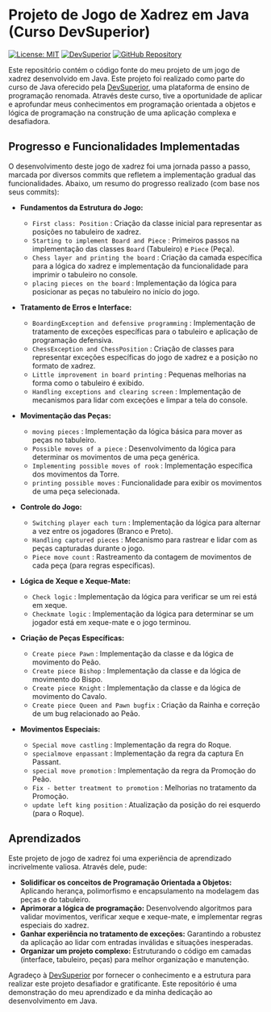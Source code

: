 # Projeto de Jogo de Xadrez em Java (Curso DevSuperior)

[![License: MIT](https://img.shields.io/badge/License-MIT-yellow.svg)](https://opensource.org/licenses/MIT)
[![DevSuperior](https://img.shields.io/badge/DevSuperior-Curso%20de%20Java-blue)](https://devsuperior.com.br/)
[![GitHub Repository](https://img.shields.io/badge/GitHub-devsuperior-lightgrey?logo=github)](https://github.com/devsuperior)

Este repositório contém o código fonte do meu projeto de um jogo de xadrez desenvolvido em Java. Este projeto foi realizado como parte do curso de Java oferecido pela [DevSuperior](https://devsuperior.com.br/), uma plataforma de ensino de programação renomada. Através deste curso, tive a oportunidade de aplicar e aprofundar meus conhecimentos em programação orientada a objetos e lógica de programação na construção de uma aplicação complexa e desafiadora.

## Progresso e Funcionalidades Implementadas

O desenvolvimento deste jogo de xadrez foi uma jornada passo a passo, marcada por diversos commits que refletem a implementação gradual das funcionalidades. Abaixo, um resumo do progresso realizado (com base nos seus commits):

* **Fundamentos da Estrutura do Jogo:**
    * `First class: Position`  : Criação da classe inicial para representar as posições no tabuleiro de xadrez.
    * `Starting to implement Board and Piece`  : Primeiros passos na implementação das classes `Board` (Tabuleiro) e `Piece` (Peça).
    * `Chess layer and printing the board`  : Criação da camada específica para a lógica do xadrez e implementação da funcionalidade para imprimir o tabuleiro no console.
    * `placing pieces on the board`  : Implementação da lógica para posicionar as peças no tabuleiro no início do jogo.

* **Tratamento de Erros e Interface:**
    * `BoardingException and defensive programming`  : Implementação de tratamento de exceções específicas para o tabuleiro e aplicação de programação defensiva.
    * `ChessException and ChessPosition`  : Criação de classes para representar exceções específicas do jogo de xadrez e a posição no formato de xadrez.
    * `Little improvement in board printing`  : Pequenas melhorias na forma como o tabuleiro é exibido.
    * `Handling exceptions and clearing screen`  : Implementação de mecanismos para lidar com exceções e limpar a tela do console.

* **Movimentação das Peças:**
    * `moving pieces`  : Implementação da lógica básica para mover as peças no tabuleiro.
    * `Possible moves of a piece`  : Desenvolvimento da lógica para determinar os movimentos de uma peça genérica.
    * `Implementing possible moves of rook`  : Implementação específica dos movimentos da Torre.
    * `printing possible moves`  : Funcionalidade para exibir os movimentos de uma peça selecionada.

* **Controle do Jogo:**
    * `Switching player each turn`  : Implementação da lógica para alternar a vez entre os jogadores (Branco e Preto).
    * `Handling captured pieces`  : Mecanismo para rastrear e lidar com as peças capturadas durante o jogo.
    * `Piece move count`  : Rastreamento da contagem de movimentos de cada peça (para regras específicas).

* **Lógica de Xeque e Xeque-Mate:**
    * `Check logic`  : Implementação da lógica para verificar se um rei está em xeque.
    * `Checkmate logic`  : Implementação da lógica para determinar se um jogador está em xeque-mate e o jogo terminou.

* **Criação de Peças Específicas:**
    * `Create piece Pawn`  : Implementação da classe e da lógica de movimento do Peão.
    * `Create piece Bishop`  : Implementação da classe e da lógica de movimento do Bispo.
    * `Create piece Knight`  : Implementação da classe e da lógica de movimento do Cavalo.
    * `Create piece Queen and Pawn bugfix`  : Criação da Rainha e correção de um bug relacionado ao Peão.

* **Movimentos Especiais:**
    * `Special move castling`  : Implementação da regra do Roque.
    * `specialmove enpassant`  : Implementação da regra da captura En Passant.
    * `special move promotion`  : Implementação da regra da Promoção do Peão.
    * `Fix - better treatment to promotion`  : Melhorias no tratamento da Promoção.
    * `update left king position`  : Atualização da posição do rei esquerdo (para o Roque).

## Aprendizados

Este projeto de jogo de xadrez foi uma experiência de aprendizado incrivelmente valiosa. Através dele, pude:

* **Solidificar os conceitos de Programação Orientada a Objetos:** Aplicando herança, polimorfismo e encapsulamento na modelagem das peças e do tabuleiro.
* **Aprimorar a lógica de programação:** Desenvolvendo algoritmos para validar movimentos, verificar xeque e xeque-mate, e implementar regras especiais do xadrez.
* **Ganhar experiência no tratamento de exceções:** Garantindo a robustez da aplicação ao lidar com entradas inválidas e situações inesperadas.
* **Organizar um projeto complexo:** Estruturando o código em camadas (interface, tabuleiro, peças) para melhor organização e manutenção.


Agradeço à [DevSuperior](https://devsuperior.com.br/) por fornecer o conhecimento e a estrutura para realizar este projeto desafiador e gratificante. Este repositório é uma demonstração do meu aprendizado e da minha dedicação ao desenvolvimento em Java.
